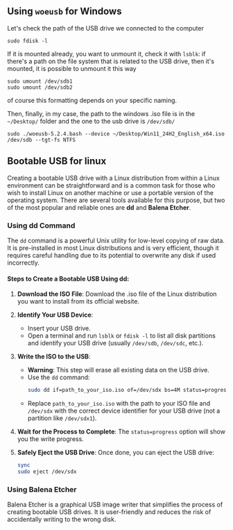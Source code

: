 ## Using `woeusb` for Windows

Let's check the path of the USB drive we connected to the computer
```shell
sudo fdisk -l
```

If it is mounted already, you want to unmount it, check it with `lsblk`:
if there's a path on the file system that is related to the USB drive, then
it's mounted, it is possible to unmount it this way
```shell
sudo umount /dev/sdb1
sudo umount /dev/sdb2
```
of course this formatting depends on your specific naming.

Then, finally, in my case, the path to the windows .iso file is in the `~/Desktop/` folder
and the one to the usb drive is `/dev/sdb/`
```shell
sudo ./woeusb-5.2.4.bash --device ~/Desktop/Win11_24H2_English_x64.iso /dev/sdb --tgt-fs NTFS
```

## Bootable USB for linux
Creating a bootable USB drive with a Linux distribution from within a Linux environment can be straightforward and is a common task for those who wish to install Linux on another machine or use a portable version of the operating system. There are several tools available for this purpose, but two of the most popular and reliable ones are **dd** and **Balena Etcher**.

### Using dd Command
The `dd` command is a powerful Unix utility for low-level copying of raw data. It is pre-installed in most Linux distributions and is very efficient, though it requires careful handling due to its potential to overwrite any disk if used incorrectly.

#### Steps to Create a Bootable USB Using dd:
1. **Download the ISO File**: Download the .iso file of the Linux distribution you want to install from its official website.

2. **Identify Your USB Device**:
   - Insert your USB drive.
   - Open a terminal and run `lsblk` or `fdisk -l` to list all disk partitions and identify your USB drive (usually `/dev/sdb`, `/dev/sdc`, etc.).

3. **Write the ISO to the USB**:
   - **Warning**: This step will erase all existing data on the USB drive.
   - Use the `dd` command:
     ```bash
     sudo dd if=path_to_your_iso.iso of=/dev/sdx bs=4M status=progress oflag=sync
     ```
   - Replace `path_to_your_iso.iso` with the path to your ISO file and `/dev/sdx` with the correct device identifier for your USB drive (not a partition like `/dev/sdx1`).

4. **Wait for the Process to Complete**: The `status=progress` option will show you the write progress.

5. **Safely Eject the USB Drive**: Once done, you can eject the USB drive:
   ```bash
   sync
   sudo eject /dev/sdx
   ```

### Using Balena Etcher
Balena Etcher is a graphical USB image writer that simplifies the process of creating bootable USB drives. It is user-friendly and reduces the risk of accidentally writing to the wrong disk.
